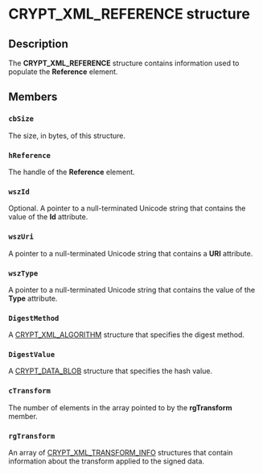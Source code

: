 # CRYPT_XML_REFERENCE structure

## Description

The **CRYPT_XML_REFERENCE** structure contains information used to populate the **Reference** element.

## Members

### `cbSize`

The size, in bytes, of this structure.

### `hReference`

The handle of the **Reference** element.

### `wszId`

Optional. A pointer to a null-terminated Unicode string that contains the value of the **Id** attribute.

### `wszUri`

 A pointer to a null-terminated Unicode string that contains a **URI** attribute.

### `wszType`

A pointer to a null-terminated Unicode string that contains the value of the **Type** attribute.

### `DigestMethod`

A [CRYPT_XML_ALGORITHM](https://learn.microsoft.com/windows/desktop/api/cryptxml/ns-cryptxml-crypt_xml_algorithm) structure that specifies the digest method.

### `DigestValue`

A [CRYPT_DATA_BLOB](https://learn.microsoft.com/windows/win32/api/dpapi/ns-dpapi-crypt_integer_blob) structure that specifies the hash value.

### `cTransform`

The number of elements in the array pointed to by the **rgTransform** member.

### `rgTransform`

An array of [CRYPT_XML_TRANSFORM_INFO](https://learn.microsoft.com/windows/desktop/api/cryptxml/ns-cryptxml-crypt_xml_transform_info) structures that contain information about the transform applied to the signed data.